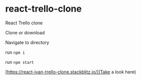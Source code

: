 # react-trello-clone
React Trello clone


Clone or download

Navigate to directory

run `npm i`

run `npm start`

[https://react-ivan-trello-clone.stackblitz.io/](Take a look here)
